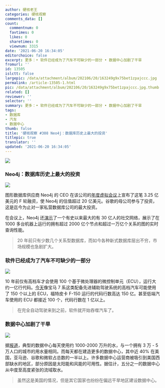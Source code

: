 ```yaml
---
author: 硬核老王
categories: 硬核观察
comments_data: []
count:
  commentnum: 0
  favtimes: 0
  likes: 0
  sharetimes: 0
  viewnum: 3315
date: '2021-06-20 16:34:05'
editorchoice: false
excerpt: 更多：• 软件已经成为了汽车不可缺少的一部分 • 数据中心加剧了干旱
fromurl: ''
id: 13505
islctt: false
largepic: /data/attachment/album/202106/20/163249g9x75bet1zpajccc.jpg
permalink: /article-13505-1.html
pic: /data/attachment/album/202106/20/163249g9x75bet1zpajccc.jpg.thumb.jpg
related: []
reviewer: ''
selector: ''
summary: 更多：• 软件已经成为了汽车不可缺少的一部分 • 数据中心加剧了干旱
tags:
- 数据库
- 汽车
- 数据中心
thumb: false
title: '硬核观察 #308 Neo4j：数据库历史上最大的投资'
titlepic: true
translator: ''
updated: '2021-06-20 16:34:05'
---
```


![](/data/attachment/album/202106/20/163249g9x75bet1zpajccc.jpg)


### Neo4j：数据库历史上最大的投资


![](/data/attachment/album/202106/20/163301kic4iitthic59pn2.jpg)


图形数据库供应商 Neo4j 的 CEO 在该公司的[年度虚拟会议](https://neo4j.brand.live/c/2021nodes-homepage)上宣布了这笔 3.25 亿美元的 F 轮融资，使 Neo4j 的估值超过 20 亿美元。谷歌的母公司参与了投资，这是迄今为止对一家私营数据库公司的最大投资。


在会议上，Neo4j 还[演示](https://www.zdnet.com/article/the-biggest-investment-in-database-history-the-biggest-social-network-ever-and-other-graph-stories-from-neo4j/)了一个有史以来最大的有 30 亿人的社交网络，展示了在 1000 多台机器上运行的拥有超过 2000 亿个节点和超过一万亿个关系的图的实时查询性能。



> 
> 20 年前只有少数几个关系型数据库，而如今各种新式数据库层出不穷，市场规模也急剧扩大。
> 
> 
> 


### 软件已经成为了汽车不可缺少的一部分


![](/data/attachment/album/202106/20/163314wads2fdaumft55js.jpg)


10 年前仅有高档车才会使用 100 个基于微处理器的微控制单元（ECU），运行大约一亿行代码。[今天](https://spectrum.ieee.org/cars-that-think/transportation/advanced-cars/software-eating-car)像宝马 7 系这类配备先进辅助驾驶系统的高档汽车可能使用了 150 个以上的 ECU，福特皮卡 F-150 运行的代码行数高达 150 亿。甚至低端汽车使用的 ECU 都接近 100 个，代码行数在 1 亿以上。



> 
> 在完全自动驾驶来到之前，软件就开始吞噬汽车了。
> 
> 
> 


### 数据中心加剧了干旱


![](/data/attachment/album/202106/20/163337p1ul9g1k131ksq3l.jpg)


据[报道](https://www.nbcnews.com/tech/internet/drought-stricken-communities-push-back-against-data-centers-n1271344)，典型的数据中心每天使用约 1000-2000 万升的水，与一个拥有 3 万 - 5 万人口的城市的用水量相同。而每天都在建造更多的数据中心，其中近 40% 在美国，亚马逊、谷歌和微软占总数的一半以上。许多数据中心运营商被吸引到美国西部缺水的地区，部分原因是太阳能和风能的可用性。据估计，五分之一的数据中心从中度至高度紧张的流域取水。



> 
> 虽然这是美国的情况，但是其它国家也纷纷在偏远干旱地区建设数据中心。
> 
> 
>